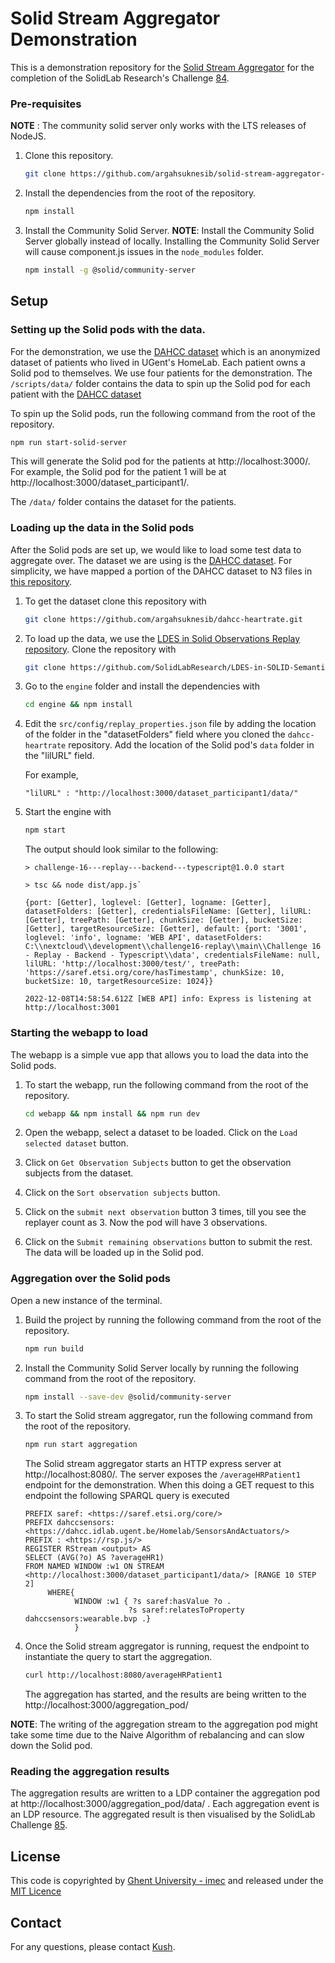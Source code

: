 # Solid Stream Aggregator Demonstration

This is a demonstration repository for the [Solid Stream Aggregator](https://github.com/argahsuknesib/solid-stream-aggregator) for the completion of the
SolidLab Research's Challenge [84](https://github.com/solidLabResearch/challenges/issues/84).

### Pre-requisites

**NOTE** : The community solid server only works with the LTS releases of NodeJS.

1. Clone this repository.

   ```bash
   git clone https://github.com/argahsuknesib/solid-stream-aggregator-demo/
   ```

2. Install the dependencies from the root of the repository.

   ```bash
   npm install
   ```

3. Install the Community Solid Server.
   **NOTE**: Install the Community Solid Server globally instead of locally. 
   Installing the Community Solid Server will cause component.js issues in the `node_modules` folder.

   ```bash
   npm install -g @solid/community-server
   ```

## Setup

### Setting up the Solid pods with the data.

For the demonstration, we use the [DAHCC dataset](https://dahcc.idlab.ugent.be/dataset.html) 
which is an anonymized dataset of patients who lived in UGent's HomeLab.
Each patient owns a Solid pod to themselves. 
We use four patients for the demonstration.
The `/scripts/data/` folder contains the data to spin up the Solid pod for each patient with 
the [DAHCC dataset](https://dahcc.idlab.ugent.be/dataset.html)

To spin up the Solid pods, run the following command from the root of the repository.

 ```bash
 npm run start-solid-server
 ```

This will generate the Solid pod for the patients at http://localhost:3000/. 
For example, the Solid pod for the patient 1 will be at http://localhost:3000/dataset_participant1/.

The `/data/` folder contains the dataset for the patients.

### Loading up the data in the Solid pods

After the Solid pods are set up, 
we would like to load some test data to aggregate over. 
The dataset we are using is the [DAHCC dataset](https://dahcc.idlab.ugent.be/dataset.html). 
For simplicity, we have mapped a portion of the DAHCC dataset to N3 files
in [this repository](https://github.com/argahsuknesib/dahcc-heartrate).

1. To get the dataset clone this repository with

   ```bash
   git clone https://github.com/argahsuknesib/dahcc-heartrate.git
   ```

2. To load up the data, 
   we use the [LDES in Solid Observations Replay repository](https://github.com/SolidLabResearch/LDES-in-SOLID-Semantic-Observations-Replay).
   Clone the repository with

   ```bash
   git clone https://github.com/SolidLabResearch/LDES-in-SOLID-Semantic-Observations-Replay
   ```
3. Go to the `engine` folder and install the dependencies with

   ```bash
   cd engine && npm install
   ```

4. Edit the `src/config/replay_properties.json` file by adding the location of the folder in the "datasetFolders" field 
   where you cloned the `dahcc-heartrate` repository. 
   Add the location of the Solid pod's `data` folder in the "lilURL" field.

   For example,
   ```
   "lilURL" : "http://localhost:3000/dataset_participant1/data/"
   ```

5. Start the engine with

   ```bash
   npm start
   ```

   The output should look similar to the following:

   ```shell
   > challenge-16---replay---backend---typescript@1.0.0 start
  
   > tsc && node dist/app.js`
  
   {port: [Getter], loglevel: [Getter], logname: [Getter], datasetFolders: [Getter], credentialsFileName: [Getter], lilURL: [Getter], treePath: [Getter], chunkSize: [Getter], bucketSize: [Getter], targetResourceSize: [Getter], default: {port: '3001', loglevel: 'info', logname: 'WEB API', datasetFolders: C:\\nextcloud\\development\\challenge16-replay\\main\\Challenge 16 - Replay - Backend - Typescript\\data', credentialsFileName: null, lilURL: 'http://localhost:3000/test/', treePath: 'https://saref.etsi.org/core/hasTimestamp', chunkSize: 10, bucketSize: 10, targetResourceSize: 1024}}
  
   2022-12-08T14:58:54.612Z [WEB API] info: Express is listening at http://localhost:3001
   ```

### Starting the webapp to load

The webapp is a simple vue app that allows you to load the data into the Solid pods. 

1. To start the webapp, run the following command from the root of the repository.

   ```bash
   cd webapp && npm install && npm run dev
   ```

2. Open the webapp, select a dataset to be loaded. Click on the `Load selected dataset` button.

3. Click on `Get Observation Subjects` button to get the observation subjects from the dataset.

4. Click on the `Sort observation subjects` button.
5. Click on the `submit next observation`  button 3 times, till you see the replayer count as 3.
   Now the pod will have 3 observations.

6. Click on the `Submit remaining observations` button to submit the rest. 
   The data will be loaded up in the Solid pod.

### Aggregation over the Solid pods

Open a new instance of the terminal.

1. Build the project by running the following command from the root of the repository.

   ```bash
   npm run build
   ```
2. Install the Community Solid Server locally by running the following command from the root of the repository.

   ```bash
   npm install --save-dev @solid/community-server
   ```

3. To start the Solid stream aggregator, run the following command from the root of the repository.

   ```bash
   npm run start aggregation
   ```

   The Solid stream aggregator starts an HTTP express server at http://localhost:8080/.
   The server exposes the `/averageHRPatient1` endpoint for the demonstration.
   When this doing a GET request to this endpoint the following SPARQL query is executed

   ```sparql
   PREFIX saref: <https://saref.etsi.org/core/>
   PREFIX dahccsensors: <https://dahcc.idlab.ugent.be/Homelab/SensorsAndActuators/>
   PREFIX : <https://rsp.js/>
   REGISTER RStream <output> AS
   SELECT (AVG(?o) AS ?averageHR1)
   FROM NAMED WINDOW :w1 ON STREAM <http://localhost:3000/dataset_participant1/data/> [RANGE 10 STEP 2]
        WHERE{
              WINDOW :w1 { ?s saref:hasValue ?o .
                          ?s saref:relatesToProperty dahccsensors:wearable.bvp .}
              }
   ```

4. Once the Solid stream aggregator is running, 
   request the endpoint to instantiate the query to start the aggregation.

   ```bash
   curl http://localhost:8080/averageHRPatient1
   ```

   The aggregation has started, and the results are being written to the
   http://localhost:3000/aggregation_pod/

**NOTE**: The writing of the aggregation stream to the aggregation pod might take some time due to the 
Naive Algorithm of rebalancing and can slow down the Solid pod.

### Reading the aggregation results

The aggregation results are written to a LDP container the aggregation pod at http://localhost:3000/aggregation_pod/data/ . 
Each aggregation event is an LDP resource.
The aggregated result is then visualised by the 
SolidLab Challenge [85](https://github.com/solidLabResearch/challenges/issues/85).

## License

This code is copyrighted by [Ghent University - imec](https://www.ugent.be/ea/idlab/en) and 
released under the [MIT Licence](./LICENCE)

## Contact

For any questions, please contact [Kush](mailto:kushagrasingh.bisen@ugent.be).
